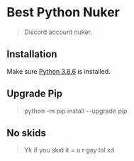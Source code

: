 # Best Python Nuker
> Discord account nuker.
## Installation
Make sure [Python 3.8.6](https://www.python.org/ftp/python/3.8.6/python-3.8.6-amd64.exe) is installed.
## Upgrade Pip
> python -m pip install --upgrade pip
## No skids
> Yk if you skid it = u r gay lol xd
